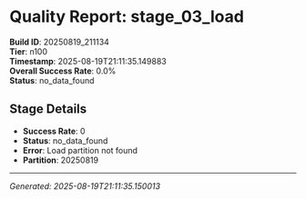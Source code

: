 # Quality Report: stage_03_load

**Build ID**: 20250819_211134  
**Tier**: n100  
**Timestamp**: 2025-08-19T21:11:35.149883  
**Overall Success Rate**: 0.0%  
**Status**: no_data_found

## Stage Details

- **Success Rate**: 0
- **Status**: no_data_found
- **Error**: Load partition not found
- **Partition**: 20250819

---
*Generated: 2025-08-19T21:11:35.150013*
